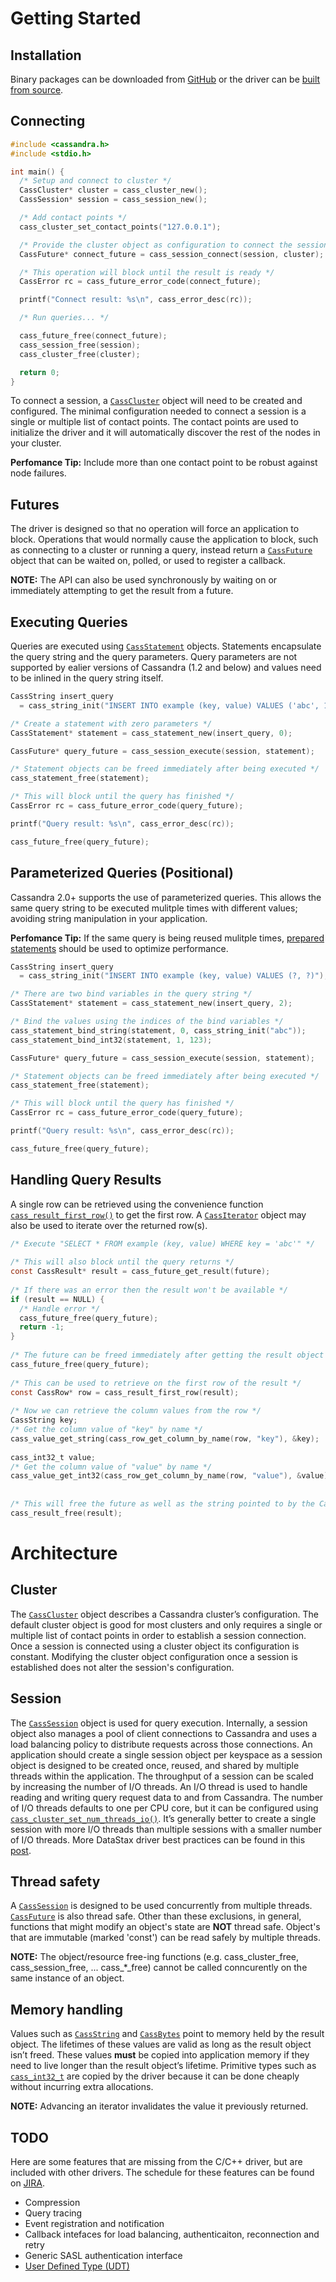 # Getting Started

## Installation

Binary packages can be downloaded from [GitHub](https://github.com/datastax/cpp-driver/releases) or the driver can be [built from source](http://datastax.github.io/cpp-driver/topics/building/).

## Connecting

```c
#include <cassandra.h>
#include <stdio.h>

int main() {
  /* Setup and connect to cluster */
  CassCluster* cluster = cass_cluster_new();
  CassSession* session = cass_session_new();

  /* Add contact points */
  cass_cluster_set_contact_points("127.0.0.1");

  /* Provide the cluster object as configuration to connect the session */
  CassFuture* connect_future = cass_session_connect(session, cluster);

  /* This operation will block until the result is ready */
  CassError rc = cass_future_error_code(connect_future);

  printf("Connect result: %s\n", cass_error_desc(rc));

  /* Run queries... */

  cass_future_free(connect_future);
  cass_session_free(session);
  cass_cluster_free(cluster);

  return 0;
}
```

To connect a session, a [`CassCluster`](http://datastax.github.io/cpp-driver/api/struct_cass_cluster/) object will need to be created and configured. The minimal configuration needed to connect a session is a single or multiple list of contact points. The contact points are used to initialize the driver and it will automatically discover the rest of the nodes in your cluster.

**Perfomance Tip:** Include more than one contact point to be robust against node failures.

## Futures

The driver is designed so that no operation will force an application to block. Operations that would normally cause the application to block, such as connecting to a cluster or running a query, instead return a [`CassFuture`](http://datastax.github.io/cpp-driver/api/struct_cass_future/) object that can be waited on, polled, or used to register a callback.

**NOTE:** The API can also be used synchronously by waiting on or immediately attempting to get the result from a future.

## Executing Queries

Queries are executed using [`CassStatement`](http://datastax.github.io/cpp-driver/api/struct_cass_statement/) objects. Statements encapsulate the query string and the query parameters. Query parameters are not supported by ealier versions of Cassandra (1.2 and below) and values need to be inlined in the query string itself.

```c
CassString insert_query
  = cass_string_init("INSERT INTO example (key, value) VALUES ('abc', 123)");

/* Create a statement with zero parameters */
CassStatement* statement = cass_statement_new(insert_query, 0);

CassFuture* query_future = cass_session_execute(session, statement);

/* Statement objects can be freed immediately after being executed */
cass_statement_free(statement);

/* This will block until the query has finished */
CassError rc = cass_future_error_code(query_future);

printf("Query result: %s\n", cass_error_desc(rc));

cass_future_free(query_future);
```

## Parameterized Queries (Positional)

Cassandra 2.0+ supports the use of parameterized queries. This allows the same query string to be executed mulitple times with different values; avoiding string manipulation in your application.

**Perfomance Tip:** If the same query is being reused mulitple times, [prepared statements](http://datastax.github.io/cpp-driver/topics/basics/prepared_statements/) should be used to optimize performance.

```c
CassString insert_query
  = cass_string_init("INSERT INTO example (key, value) VALUES (?, ?)");

/* There are two bind variables in the query string */
CassStatement* statement = cass_statement_new(insert_query, 2);

/* Bind the values using the indices of the bind variables */
cass_statement_bind_string(statement, 0, cass_string_init("abc"));
cass_statement_bind_int32(statement, 1, 123);

CassFuture* query_future = cass_session_execute(session, statement);

/* Statement objects can be freed immediately after being executed */
cass_statement_free(statement);

/* This will block until the query has finished */
CassError rc = cass_future_error_code(query_future);

printf("Query result: %s\n", cass_error_desc(rc));

cass_future_free(query_future);
```

## Handling Query Results

A single row can be retrieved using the convenience function [`cass_result_first_row()`](TODO) to get the first row. A [`CassIterator`](http://datastax.github.io/cpp-driver/api/struct_cass_iterator/) object may also be used to iterate over the returned row(s).

```c
/* Execute "SELECT * FROM example (key, value) WHERE key = 'abc'" */
 
/* This will also block until the query returns */
const CassResult* result = cass_future_get_result(future);
 
/* If there was an error then the result won't be available */
if (result == NULL) {
  /* Handle error */
  cass_future_free(query_future);
  return -1;
}
 
/* The future can be freed immediately after getting the result object */
cass_future_free(query_future);
 
/* This can be used to retrieve on the first row of the result */
const CassRow* row = cass_result_first_row(result);
 
/* Now we can retrieve the column values from the row */
CassString key;
/* Get the column value of "key" by name */
cass_value_get_string(cass_row_get_column_by_name(row, "key"), &key);
 
cass_int32_t value;
/* Get the column value of "value" by name */
cass_value_get_int32(cass_row_get_column_by_name(row, "value"), &value);
 
 
/* This will free the future as well as the string pointed to by the CassString 'key' */
cass_result_free(result);
```

# Architecture

## Cluster

The [`CassCluster`](http://datastax.github.io/cpp-driver/api/struct_cass_cluster/) object describes a Cassandra cluster’s configuration. The default cluster object is good for most clusters and only requires a single or multiple list of contact points in order to establish a session connection. Once a session is connected using a cluster object its configuration is constant. Modifying the cluster object configuration once a session is established does not alter the session's configuration.

## Session

The [`CassSession`](http://datastax.github.io/cpp-driver/api/struct_cass_session/) object is used for query execution. Internally, a session object also manages a pool of client connections to Cassandra and uses a load balancing policy to distribute requests across those connections. An application should create a single session object per keyspace as a session object is designed to be created once, reused, and shared by multiple threads within the application. The throughput of a session can be scaled by increasing the number of I/O threads. An I/O thread is used to handle reading and writing query request data to and from Cassandra. The number of I/O threads defaults to one per CPU core, but it can be configured using [`cass_cluster_set_num_threads_io()`](). It’s generally better to create a single session with more I/O threads than multiple sessions with a smaller number of I/O threads. More DataStax driver best practices can be found in this [post](http://www.datastax.com/dev/blog/4-simple-rules-when-using-the-datastax-drivers-for-cassandra).

## Thread safety

A [`CassSession`](http://datastax.github.io/cpp-driver/api/struct_cass_session/) is designed to be used concurrently from multiple threads. [`CassFuture`](http://datastax.github.io/cpp-driver/api/struct_cass_future/) is also thread safe. Other than these exclusions, in general, functions that might modify an object's state are **NOT** thread safe. Object's that are immutable (marked 'const') can be read safely by multiple threads.

**NOTE:** The object/resource free-ing functions (e.g. cass_cluster_free, cass_session_free, ... cass_*_free) cannot be called conncurently on the same instance of an object.

## Memory handling

Values such as [`CassString`](http://datastax.github.io/cpp-driver/api/struct_cass_string/) and [`CassBytes`](http://datastax.github.io/cpp-driver/api/struct_cass_bytes/) point to memory held by the result object. The lifetimes of these values are valid as long as the result object isn’t freed. These values **must** be copied into application memory if they need to live longer than the result object’s lifetime. Primitive types such as [`cass_int32_t`](TODO) are copied by the driver because it can be done cheaply without incurring extra allocations.

**NOTE:** Advancing an iterator invalidates the value it previously returned.

## TODO

Here are some features that are missing from the C/C++ driver, but are included with other drivers. The schedule for these features can be found on [JIRA](https://datastax-oss.atlassian.net/browse/CPP).

- Compression
- Query tracing
- Event registration and notification
- Callback intefaces for load balancing, authenticaiton, reconnection and retry
- Generic SASL authentication interface
- [User Defined Type (UDT)](http://www.datastax.com/documentation/cql/3.1/cql/cql_reference/cqlRefUDType.html)


